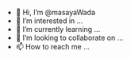 - 👋 Hi, I’m @masayaWada
- 👀 I’m interested in ...
- 🌱 I’m currently learning ...
- 💞️ I’m looking to collaborate on ...
- 📫 How to reach me ...

<!---
masayaWada/masayaWada is a ✨ special ✨ repository because its `README.md` (this file) appears on your GitHub profile.
You can click the Preview link to take a look at your changes.
--->
